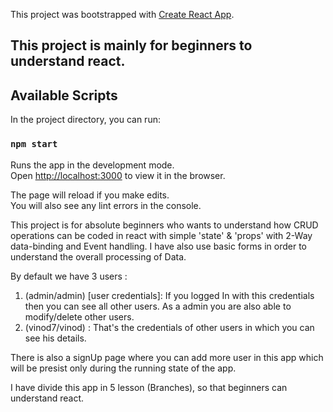 This project was bootstrapped with [Create React App](https://github.com/facebook/create-react-app).

## This project is mainly for beginners to understand react.

## Available Scripts

In the project directory, you can run:

### `npm start`

Runs the app in the development mode.<br>
Open [http://localhost:3000](http://localhost:3000) to view it in the browser.

The page will reload if you make edits.<br>
You will also see any lint errors in the console.

This project is for absolute beginners who wants to understand how CRUD operations can be coded in react with simple 'state' & 'props' with 2-Way data-binding and Event handling. I have also use basic forms in order to understand the overall processing of Data.

By default we have 3 users : 
1) (admin/admin) [user credentials]: If you logged In with this credentials then you can see all other users. As a admin you are also able to modify/delete other users.
2) (vinod7/vinod) : That's the credentials of other users in which you can see his details.

There is also a signUp page where you can add more user in this app which will be presist only during the running state of the app.

I have divide this app in 5 lesson (Branches), so that beginners can understand react.
